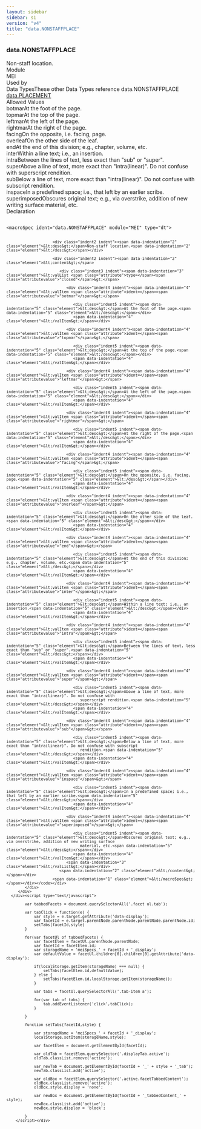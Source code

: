 ```yaml
---
layout: sidebar
sidebar: s1
version: "v4"
title: "data.NONSTAFFPLACE"
---
```

<div class="specPage">
   <div class="datatypeSpec">
      <h3 id="data.NONSTAFFPLACE">data.NONSTAFFPLACE</h3>
      <div class="specs">
         <div class="desc">Non-staff location.</div>
         <div class="facet module">
            <div class="label">Module</div>
            <div class="statement text">MEI</div>
         </div>
         <div class="facet usedBy" id="usedBy">
            <div class="label">Used by</div>
            <div class="statement list">
               <div class="classBox dtBox" title="Data Types">
                  <div class="classHeading"><label class="classLabel">Data Types</label><span class="classDesc">These other Data Types reference data.NONSTAFFPLACE</span></div>
                  <div class="classContent"><span class="ident datatype" data-ident="data.PLACEMENT" data-module="MEI" title="Location information."><a class="classLink" href="{{ site.baseurl }}/{{ page.version }}/data-types/data.placement.html">data.PLACEMENT</a></span></div>
               </div>
            </div>
         </div>
         <div class="facet allowedValues" id="allowedValues">
            <div class="label">Allowed Values</div>
            <div class="statement list">
               <div class="dataValueBox" id="botmar"><span class="dataValue ident">botmar</span><span class="dataValue desc">At the foot of the page.</span></div>
               <div class="dataValueBox" id="topmar"><span class="dataValue ident">topmar</span><span class="dataValue desc">At the top of the page.</span></div>
               <div class="dataValueBox" id="leftmar"><span class="dataValue ident">leftmar</span><span class="dataValue desc">At the left of the page.</span></div>
               <div class="dataValueBox" id="rightmar"><span class="dataValue ident">rightmar</span><span class="dataValue desc">At the right of the page.</span></div>
               <div class="dataValueBox" id="facing"><span class="dataValue ident">facing</span><span class="dataValue desc">On the opposite, i.e. facing, page.</span></div>
               <div class="dataValueBox" id="overleaf"><span class="dataValue ident">overleaf</span><span class="dataValue desc">On the other side of the leaf.</span></div>
               <div class="dataValueBox" id="end"><span class="dataValue ident">end</span><span class="dataValue desc">At the end of this division; e.g., chapter, volume, etc.</span></div>
               <div class="dataValueBox" id="inter"><span class="dataValue ident">inter</span><span class="dataValue desc">Within a line text; i.e., an insertion.</span></div>
               <div class="dataValueBox" id="intra"><span class="dataValue ident">intra</span><span class="dataValue desc">Between the lines of text, less exact than "sub" or "super".</span></div>
               <div class="dataValueBox" id="super"><span class="dataValue ident">super</span><span class="dataValue desc">Above a line of text, more exact than "intra(linear)". Do not confuse with
                     superscript rendition.</span></div>
               <div class="dataValueBox" id="sub"><span class="dataValue ident">sub</span><span class="dataValue desc">Below a line of text, more exact than "intra(linear)". Do not confuse with subscript
                     rendition.</span></div>
               <div class="dataValueBox" id="inspace"><span class="dataValue ident">inspace</span><span class="dataValue desc">In a predefined space; i.e., that left by an earlier scribe.</span></div>
               <div class="dataValueBox" id="superimposed"><span class="dataValue ident">superimposed</span><span class="dataValue desc">Obscures original text; e.g., via overstrike, addition of new writing surface
                     material, etc.</span></div>
            </div>
         </div>
         <div class="facet declaration">
            <div class="label">Declaration</div>
            <div class="statement declaration">
               <div class="code" xml:space="preserve" data-lang="ODD"><code>
                     <div class="indent1 indent"><span data-indentation="1" class="element">&lt;macroSpec <span class="attribute">ident=</span><span class="attributevalue">"data.NONSTAFFPLACE"</span> <span class="attribute">module=</span><span class="attributevalue">"MEI"</span> <span class="attribute">type=</span><span class="attributevalue">"dt"</span>&gt;</span>
                        
                        <div class="indent2 indent"><span data-indentation="2" class="element">&lt;desc&gt;</span>Non-staff location.<span data-indentation="2" class="element">&lt;/desc&gt;</span></div>
                        
                        <div class="indent2 indent"><span data-indentation="2" class="element">&lt;content&gt;</span>
                           
                           <div class="indent3 indent"><span data-indentation="3" class="element">&lt;valList <span class="attribute">type=</span><span class="attributevalue">"closed"</span>&gt;</span>
                              
                              <div class="indent4 indent"><span data-indentation="4" class="element">&lt;valItem <span class="attribute">ident=</span><span class="attributevalue">"botmar"</span>&gt;</span>
                                 
                                 <div class="indent5 indent"><span data-indentation="5" class="element">&lt;desc&gt;</span>At the foot of the page.<span data-indentation="5" class="element">&lt;/desc&gt;</span></div>
                                 <span data-indentation="4" class="element">&lt;/valItem&gt;</span></div>
                              
                              <div class="indent4 indent"><span data-indentation="4" class="element">&lt;valItem <span class="attribute">ident=</span><span class="attributevalue">"topmar"</span>&gt;</span>
                                 
                                 <div class="indent5 indent"><span data-indentation="5" class="element">&lt;desc&gt;</span>At the top of the page.<span data-indentation="5" class="element">&lt;/desc&gt;</span></div>
                                 <span data-indentation="4" class="element">&lt;/valItem&gt;</span></div>
                              
                              <div class="indent4 indent"><span data-indentation="4" class="element">&lt;valItem <span class="attribute">ident=</span><span class="attributevalue">"leftmar"</span>&gt;</span>
                                 
                                 <div class="indent5 indent"><span data-indentation="5" class="element">&lt;desc&gt;</span>At the left of the page.<span data-indentation="5" class="element">&lt;/desc&gt;</span></div>
                                 <span data-indentation="4" class="element">&lt;/valItem&gt;</span></div>
                              
                              <div class="indent4 indent"><span data-indentation="4" class="element">&lt;valItem <span class="attribute">ident=</span><span class="attributevalue">"rightmar"</span>&gt;</span>
                                 
                                 <div class="indent5 indent"><span data-indentation="5" class="element">&lt;desc&gt;</span>At the right of the page.<span data-indentation="5" class="element">&lt;/desc&gt;</span></div>
                                 <span data-indentation="4" class="element">&lt;/valItem&gt;</span></div>
                              
                              <div class="indent4 indent"><span data-indentation="4" class="element">&lt;valItem <span class="attribute">ident=</span><span class="attributevalue">"facing"</span>&gt;</span>
                                 
                                 <div class="indent5 indent"><span data-indentation="5" class="element">&lt;desc&gt;</span>On the opposite, i.e. facing, page.<span data-indentation="5" class="element">&lt;/desc&gt;</span></div>
                                 <span data-indentation="4" class="element">&lt;/valItem&gt;</span></div>
                              
                              <div class="indent4 indent"><span data-indentation="4" class="element">&lt;valItem <span class="attribute">ident=</span><span class="attributevalue">"overleaf"</span>&gt;</span>
                                 
                                 <div class="indent5 indent"><span data-indentation="5" class="element">&lt;desc&gt;</span>On the other side of the leaf.<span data-indentation="5" class="element">&lt;/desc&gt;</span></div>
                                 <span data-indentation="4" class="element">&lt;/valItem&gt;</span></div>
                              
                              <div class="indent4 indent"><span data-indentation="4" class="element">&lt;valItem <span class="attribute">ident=</span><span class="attributevalue">"end"</span>&gt;</span>
                                 
                                 <div class="indent5 indent"><span data-indentation="5" class="element">&lt;desc&gt;</span>At the end of this division; e.g., chapter, volume, etc.<span data-indentation="5" class="element">&lt;/desc&gt;</span></div>
                                 <span data-indentation="4" class="element">&lt;/valItem&gt;</span></div>
                              
                              <div class="indent4 indent"><span data-indentation="4" class="element">&lt;valItem <span class="attribute">ident=</span><span class="attributevalue">"inter"</span>&gt;</span>
                                 
                                 <div class="indent5 indent"><span data-indentation="5" class="element">&lt;desc&gt;</span>Within a line text; i.e., an insertion.<span data-indentation="5" class="element">&lt;/desc&gt;</span></div>
                                 <span data-indentation="4" class="element">&lt;/valItem&gt;</span></div>
                              
                              <div class="indent4 indent"><span data-indentation="4" class="element">&lt;valItem <span class="attribute">ident=</span><span class="attributevalue">"intra"</span>&gt;</span>
                                 
                                 <div class="indent5 indent"><span data-indentation="5" class="element">&lt;desc&gt;</span>Between the lines of text, less exact than "sub" or "super".<span data-indentation="5" class="element">&lt;/desc&gt;</span></div>
                                 <span data-indentation="4" class="element">&lt;/valItem&gt;</span></div>
                              
                              <div class="indent4 indent"><span data-indentation="4" class="element">&lt;valItem <span class="attribute">ident=</span><span class="attributevalue">"super"</span>&gt;</span>
                                 
                                 <div class="indent5 indent"><span data-indentation="5" class="element">&lt;desc&gt;</span>Above a line of text, more exact than "intra(linear)". Do not confuse with
                                    superscript rendition.<span data-indentation="5" class="element">&lt;/desc&gt;</span></div>
                                 <span data-indentation="4" class="element">&lt;/valItem&gt;</span></div>
                              
                              <div class="indent4 indent"><span data-indentation="4" class="element">&lt;valItem <span class="attribute">ident=</span><span class="attributevalue">"sub"</span>&gt;</span>
                                 
                                 <div class="indent5 indent"><span data-indentation="5" class="element">&lt;desc&gt;</span>Below a line of text, more exact than "intra(linear)". Do not confuse with subscript
                                    rendition.<span data-indentation="5" class="element">&lt;/desc&gt;</span></div>
                                 <span data-indentation="4" class="element">&lt;/valItem&gt;</span></div>
                              
                              <div class="indent4 indent"><span data-indentation="4" class="element">&lt;valItem <span class="attribute">ident=</span><span class="attributevalue">"inspace"</span>&gt;</span>
                                 
                                 <div class="indent5 indent"><span data-indentation="5" class="element">&lt;desc&gt;</span>In a predefined space; i.e., that left by an earlier scribe.<span data-indentation="5" class="element">&lt;/desc&gt;</span></div>
                                 <span data-indentation="4" class="element">&lt;/valItem&gt;</span></div>
                              
                              <div class="indent4 indent"><span data-indentation="4" class="element">&lt;valItem <span class="attribute">ident=</span><span class="attributevalue">"superimposed"</span>&gt;</span>
                                 
                                 <div class="indent5 indent"><span data-indentation="5" class="element">&lt;desc&gt;</span>Obscures original text; e.g., via overstrike, addition of new writing surface
                                    material, etc.<span data-indentation="5" class="element">&lt;/desc&gt;</span></div>
                                 <span data-indentation="4" class="element">&lt;/valItem&gt;</span></div>
                              <span data-indentation="3" class="element">&lt;/valList&gt;</span></div>
                           <span data-indentation="2" class="element">&lt;/content&gt;</span></div>
                        <span data-indentation="1" class="element">&lt;/macroSpec&gt;</span></div></code></div>
            </div>
         </div>
      </div><script type="text/javascript">
            
            var tabbedFacets = document.querySelectorAll('.facet ul.tab');
            
            var tabClick = function(e) {
                var style = e.target.getAttribute('data-display');
                var facetId = e.target.parentNode.parentNode.parentNode.parentNode.id;
                setTabs(facetId,style)
            }
            
            for(var facetUl of tabbedFacets) {
                var facetElem = facetUl.parentNode.parentNode;
                var facetId = facetElem.id;
                var storageName = 'meiSpecs_' + facetId + '_display';
                var defaultValue = facetUl.children[0].children[0].getAttribute('data-display');
                
                if(localStorage.getItem(storageName) === null) {
                    setTabs(facetElem.id,defaultValue);
                } else {
                    setTabs(facetElem.id,localStorage.getItem(storageName));
                }
                
                var tabs = facetUl.querySelectorAll('.tab-item a');
                
                for(var tab of tabs) {
                    tab.addEventListener('click',tabClick);
                }
                
            }
            
            function setTabs(facetId,style) {
                
                var storageName = 'meiSpecs_' + facetId + '_display';
                localStorage.setItem(storageName,style);
                
                var facetElem = document.getElementById(facetId);
                
                var oldTab = facetElem.querySelector('.displayTab.active');
                oldTab.classList.remove('active');
                
                var newTab = document.getElementById(facetId + '_' + style + '_tab');
                newTab.classList.add('active');
                
                var oldBox = facetElem.querySelector('.active.facetTabbedContent');
                oldBox.classList.remove('active');
                oldBox.style.display = 'none';
                
                var newBox = document.getElementById(facetId + '_tabbedContent_' + style);
                newBox.classList.add('active');
                newBox.style.display = 'block';
                
            }
        </script></div>
</div>